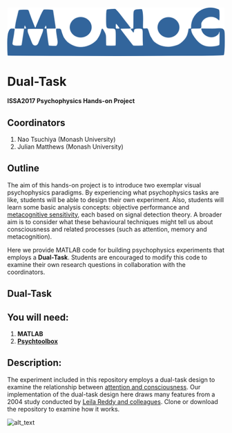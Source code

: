 ![alt text][logo]
# Dual-Task
**ISSA2017 Psychophysics Hands-on Project**
## Coordinators
1. Nao Tsuchiya (Monash University)
2. Julian Matthews (Monash University)

## Outline
The aim of this hands-on project is to introduce two exemplar visual psychophysics paradigms. By experiencing what psychophysics tasks are like, students will be able to design their own experiment. Also, students will learn some basic analysis concepts: objective performance and [metacognitive sensitivity](http://journal.frontiersin.org/article/10.3389/fnhum.2014.00443/full), each based on signal detection theory. A broader aim is to consider what these behavioural techniques might tell us about consciousness and related processes (such as attention, memory and metacognition). 

Here we provide MATLAB code for building psychophysics experiments that employs a **Dual-Task**. Students are encouraged to modify this code to examine their own research questions in collaboration with the coordinators.

## Dual-Task

## You will need: 
1. **MATLAB**
2. [**Psychtoolbox**](http://psychtoolbox.org/)

## Description:
The experiment included in this repository employs a dual-task design to examine the relationship between [attention and consciousness](https://www.researchgate.net/profile/Naotsugu_Tsuchiya/publication/309702790_Relationship_between_selective_visual_attention_and_visual_consciousness/links/58638e3f08aebf17d3973831.pdf). Our implementation of the dual-task design here draws many features from a 2004 study conducted by [Leila Reddy and colleagues](http://jov.arvojournals.org/article.aspx?articleid=2121636). Clone or download the repository to examine how it works. 

![alt_text][avatar]

[logo]: https://raw.githubusercontent.com/julian-matthews/MoNoC-practice-experiment/master/MoNoC_minimal.png "Monash Neuroscience of Consciousness"

[avatar]: https://avatars0.githubusercontent.com/u/18410581?v=3&s=96 "I'm Julian"
